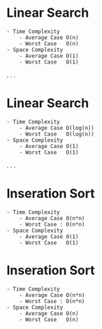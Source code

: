 # Linear Search
    - Time Complexity
        - Average Case O(n)
        - Worst Case   O(n)
    - Space Complexity 
        - Average Case O(1)
        - Worst Case   O(1)
.
.
.

# Linear Search
    - Time Complexity
        - Average Case O(log(n))
        - Worst Case   O(log(n))
    - Space Complexity 
        - Average Case O(1)
        - Worst Case   O(1)
.
.
.

# Inseration Sort 
    - Time Complexity
        - Average Case O(n*n)
        - Worst Case : O(n*n)
    - Space Complexity 
        - Average Case O(1)
        - Worst Case   O(1)

# Inseration Sort 
    - Time Complexity
        - Average Case O(n*n)
        - Worst Case : O(n*n)
    - Space Complexity 
        - Average Case O(n)
        - Worst Case   O(n)
